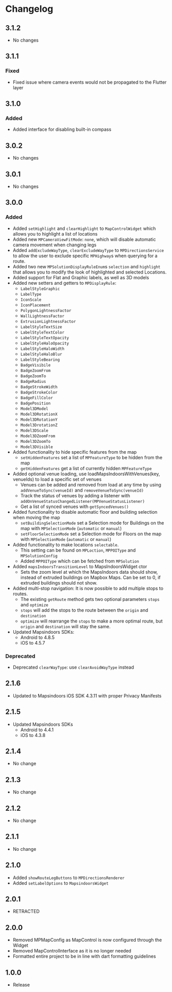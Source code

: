 # Changelog

## 3.1.2

* No changes

## 3.1.1

### Fixed

* Fixed issue where camera events would not be propagated to the Flutter layer

## 3.1.0

### Added

* Added interface for disabling built-in compass

## 3.0.2

* No changes

## 3.0.1

* No changes

## 3.0.0

### Added

* Added `setHighlight` and `clearHighlight` to `MapControlWidget` which allows you to highlight a list of locations
* Added new `MPCameraViewFitMode`: `none`, which will disable automatic camera movement when changing legs
* Added `addExcludeWayType`, `clearExcludeWayType` to `MPDirectionsService` to allow the user to exclude specific `MPHighway`s when querying for a route.
* Added two new `MPSolutionDisplayRuleEnum`s `selection` and `highlight` that allows you to modify the look of highlighted and selected Locations.
* Added support for Flat and Graphic labels, as well as 3D models
* Added new setters and getters to `MPDisplayRule`:
  * `LabelStyleGraphic`
  * `LabelType`
  * `IconScale`
  * `IconPlacement`
  * `PolygonLightnessFactor`
  * `WallLightnessFactor`
  * `ExtrusionLightnessFactor`
  * `LabelStyleTextSize`
  * `LabelStyleTextColor`
  * `LabelStyleTextOpacity`
  * `LabelStyleHaloOpacity`
  * `LabelStyleHaloWidth`
  * `LabelStyleHaloBlur`
  * `LabelStyleBearing`
  * `BadgeVisibile`
  * `BadgeZoomFrom`
  * `BadgeZoomTo`
  * `BadgeRadius`
  * `BadgeStrokeWidth`
  * `BadgeStrokeColor`
  * `BadgeFillColor`
  * `BadgePosition`
  * `Model3DModel`
  * `Model3DRotationX`
  * `Model3DRotationY`
  * `Model3DrotationZ`
  * `Model3DScale`
  * `Model3DZoomFrom`
  * `Model3DZoomTo`
  * `Model3DVisible`
* Added functionality to hide specific features from the map
  * `setHiddenFeatures` set a list of `MPFeatureType` to be hidden from the map
  * `getHiddenFeatures` get a list of currently hidden `MPFeatureType`
* Added optional venue loading, use loadMapsIndoorsWithVenues(key, venueIds) to load a specific set of venues
  * Venues can be added and removed from load at any time by using `addVenueToSync(venueId)` and `removeVenueToSync(venueId)`
  * Track the status of venues by adding a listener with `addOnVenueStatusChangedListener(MPVenueStatusListener)`
  * Get a list of synced venues with `getSyncedVenues()`
* Added functionality to disable automatic floor and building selection when moving the map
  * `setBuildingSelectionMode` set a Selection mode for Buildings on the map with `MPSelectionMode` (`automatic` or `manual`)
  * `setFloorSelectionMode` set a Selection mode for Floors on the map with `MPSelectionMode` (`automatic` or `manual`)
* Added functionality to make locations `selectable`.
  * This setting can be found on `MPLoction`, `MPPOIType` and `MPSolutionConfig`
  * Added `MPPOIType` which can be fetched from `MPSolution`
* Added `mapsIndoorsTransitionLevel` to MapsIndoorsWidget ctor
  * Sets the zoom level at which the MapsIndoors data should show, instead of extruded buildings on Mapbox Maps. Can be set to 0, if extruded buildings should not show.
* Added multi-stop navigation: It is now possible to add multiple stops to routes.
  * The existing `getRoute` method gets two optional parameters `stops` and `optimize`
  * `stops` will add the stops to the route between the `origin` and `destination`
  * `optimize` will rearrange the `stops` to make a more optimal route, but `origin` and `destination` will stay the same.
* Updated Mapsindoors SDKs:
  * Android to 4.8.5
  * iOS to 4.5.7

### Deprecated

* Deprecated `clearWayType`: use `clearAvoidWayType` instead

## 2.1.6

* Updated to Mapsindoors iOS SDK 4.3.11 with proper Privacy Manifests

## 2.1.5

* Updated Mapsindoors SDKs
  * Android to 4.4.1
  * iOS to 4.3.8

## 2.1.4

* No change

## 2.1.3

* No change

## 2.1.2

* No change

## 2.1.1

* No change

## 2.1.0

* Added `showRouteLegButtons` to `MPDirectionsRenderer`
* Added `setLabelOptions` to `MapsindoorsWidget`

## 2.0.1

* RETRACTED

## 2.0.0

* Removed MPMapConfig as MapControl is now configured through the Widget
* Removed MapControlInterface as it is no longer needed
* Formatted entire project to be in line with dart formatting guidelines

## 1.0.0

* Release
